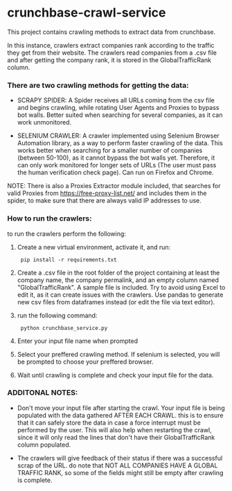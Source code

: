 # crunchbase-crawl-service


This project contains crawling methods to extract data from crunchbase. 

In this instance, crawlers extract companies rank according to the traffic they get from their website. The crawlers read companies from a .csv file and after getting the company rank, it is stored in the GlobalTrafficRank column.

### There are two crawling methods for getting the data:

- SCRAPY SPIDER: A Spider receives all URLs coming from the csv file and begins crawling, while rotating User Agents and Proxies to bypass bot walls. Better suited when searching for several companies, as it can work unmonitored.

- SELENIUM CRAWLER: A crawler implemented using Selenium Browser Automation library, as a way to perform faster crawling of the data. This works better when searching for a smaller number of companies (between 50-100), as it cannot bypass the bot walls yet. Therefore, it can only work monitored for longer sets of URLs (The user must pass the human verification check page). Can run on Firefox and Chrome.

NOTE: There is also a Proxies Extractor module included, that searches for valid Proxies from https://free-proxy-list.net/ and includes them in the spider, to make sure that there are always valid IP addresses to use.

### How to run the crawlers:

to run the crawlers perform the following:

1. Create a new virtual environment, activate it, and run:

		pip install -r requirements.txt

2. Create a .csv file in the root folder of the project containing at least the company name, the company permalink, and an empty column named "GlobalTrafficRank". A sample file is included. Try to avoid using Excel to edit it, as it can create issues with the crawlers. Use pandas to generate new csv files from dataframes instead (or edit the file via text editor).

3. run the following command:

		python crunchbase_service.py
		
4. Enter your input file name when prompted

5. Select your preffered crawling method. If selenium is selected, you will be prompted to choose your preffered browser.

6. Wait until crawling is complete and check your input file for the data.

### ADDITONAL NOTES:

- Don't move your input file after starting the crawl. Your input file is being populated with the data gathered AFTER EACH CRAWL. this is to ensure that it can safely store the data in case a force interrupt must be performed by the user. This will also help when restarting the crawl, since it will only read the lines that don't have their GlobalTrafficRank column populated.
	
- The crawlers will give feedback of their status if there was a successful scrap of the URL. do note that NOT ALL COMPANIES HAVE A GLOBAL TRAFFIC RANK, so some of the fields might still be empty after crawling is complete.
